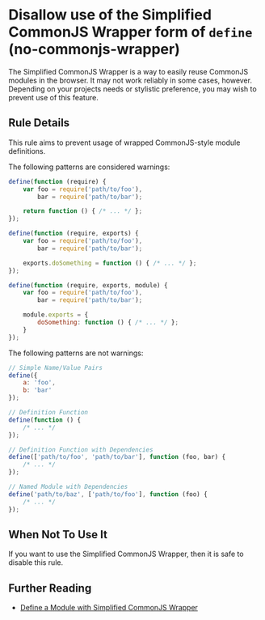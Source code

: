 # Disallow use of the Simplified CommonJS Wrapper form of `define` (no-commonjs-wrapper)

The Simplified CommonJS Wrapper is a way to easily reuse CommonJS modules in the browser. It may not work reliably in some cases, however. Depending on your projects needs or stylistic preference, you may wish to prevent use of this feature.

## Rule Details

This rule aims to prevent usage of wrapped CommonJS-style module definitions.

The following patterns are considered warnings:

```js
define(function (require) {
    var foo = require('path/to/foo'),
        bar = require('path/to/bar');

    return function () { /* ... */ };
});

define(function (require, exports) {
    var foo = require('path/to/foo'),
        bar = require('path/to/bar');

    exports.doSomething = function () { /* ... */ };
});

define(function (require, exports, module) {
    var foo = require('path/to/foo'),
        bar = require('path/to/bar');

    module.exports = {
        doSomething: function () { /* ... */ };
    }
});
```

The following patterns are not warnings:

```js
// Simple Name/Value Pairs
define({
    a: 'foo',
    b: 'bar'
});

// Definition Function
define(function () {
    /* ... */
});

// Definition Function with Dependencies
define(['path/to/foo', 'path/to/bar'], function (foo, bar) {
    /* ... */
});

// Named Module with Dependencies
define('path/to/baz', ['path/to/foo'], function (foo) {
    /* ... */
});
```

## When Not To Use It

If you want to use the Simplified CommonJS Wrapper, then it is safe to disable this rule.

## Further Reading

* [Define a Module with Simplified CommonJS Wrapper](http://requirejs.org/docs/api.html#cjsmodule)

